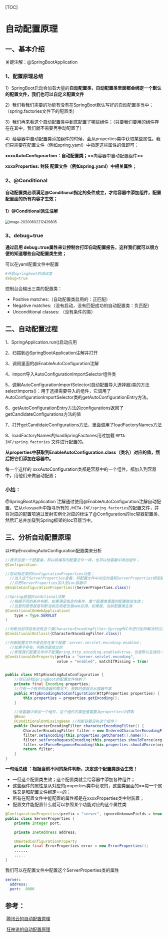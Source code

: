 [TOC]



# 自动配置原理

## 一、基本介绍

关键注解：@SpringBootApplication

### 1、配置原理总结

1）SpringBoot启动会加载大量的**自动配置类，自动配置类里面都会绑定一个默认的配置文件，我们也可以自定义配置文件**

2）我们看我们需要的功能有没有在SpringBoot默认写好的自动配置类当中；（spring.factories文件下的配置类）

3）我们再来看这个自动配置类中到底配置了哪些组件；（只要我们要用的组件存在在其中，我们就不需要再手动配置了）

4）给容器中自动配置类添加组件的时候，会从properties类中获取某些属性。我们只需要在配置文件（例如spring.yaml）中指定这些属性的值即可；

**xxxxAutoConfigurartion：自动配置类；**==向容器中自动配置组件==

**xxxxProperties:  封装 配置文件（例如spring.yaml）中相关属性；**

### 2、@Conditional

**自动配置类必须满足@Conditional指定的条件成立，才给容器中添加组件，配置配里面的所有内容才生效；**

#### 1）@Conditional派生注解

<img src="https://gitee.com/BlacksJack/picture-bed/raw/master/img/20200910181523.png" alt="image-20200602212429805" style="zoom: 80%;" />



### 3、debug=true

**通过启用 debug=true属性来让控制台打印自动配置报告，这样我们就可以很方便的知道哪些自动配置类生效；**

可以在yaml配置文件中配置

```yaml
#开启springboot的调试类
debug=true
```

控制台会输出三类的配置类：

- Positive matches:（自动配置类启用的：正匹配）
- Negative matches:（没有启动，没有匹配成功的自动配置类：负匹配）
- Unconditional classes: （没有条件的类）



## 二、自动配置过程

1、SpringApplication.run()启动应用

2、扫描到@SpringBootApplication注解并打开

3、调用里面的@EnableAutoConfiguration注解

4、import导入AutoConfigurationImportSelector组件类

5、调用AutoConfigurationImportSelector(自动配置导入选择器)类的方法selectImports()：用于选择需要导入的组件，它调用了AutoConfigurationImportSelector类的getAutoConfigurationEntry方法。

6、getAutoConfigurationEntry方法的configurations返回了getCandidateConfigurations方法的值

7、打开getCandidateConfigurations方法，里面调用了loadFactoryNames方法

8、loadFactoryNames的loadSpringFactories用过加载 `META-INF/spring.factories` 文件进行配置的。

**从properties中获取到EnableAutoConfiguration.class（类名）对应的值，然后把它们添加在容器中。**

每一个这样的 xxxAutoConfiguration类都是容器中的一个组件，都加入到容器中，用他们来做自动配置；

### 小结：

@SpringBootApplication 注解通过使用@EnableAutoConfiguration注解自动配置，它从classpath中搜寻所有的 `/META-INF/spring.factories`的配置文件，并将对应的配置项通过反射实例化对应的标注了@Configuration的Ioc容器配置类，然后汇总并加载到Spring框架的Ioc容器当中。





## 三、分析自动配置原理

以HttpEncodingAutoConfiguration配置类来分析

```java
//表示这是一个配置类，和以前编写的配置文件一样，也可以给容器中添加组件；
@Configuration 

//启动指定类的ConfigurationProperties功能；
  //进入这个ServerProperties查看，将配置文件中对应的值和ServerProperties绑定起来；
  //并把ServerProperties加入到ioc容器中
@EnableConfigurationProperties({ServerProperties.class}) 

//Spring底层@Conditional注解
  //根据不同的条件判断，如果满足指定的条件，整个配置类里面的配置就会生效；
  //这里的意思就是判断当前应用是否是web应用，如果是，当前配置类生效
@ConditionalOnWebApplication(
    type = Type.SERVLET
)

//判断当前项目有没有这个类CharacterEncodingFilter:SpringMVC中进行乱码解决的过滤器；
@ConditionalOnClass({CharacterEncodingFilter.class})

//判断配置文件中是否存在某个配置：server.servlet.encoding.enabled；
  //如果不存在，判断也是成立的
  //即使我们配置文件中不配置pring.http.encoding.enabled=true，也是默认生效的；
@ConditionalOnProperty(prefix = "server.servlet.encoding",
                       value = "enabled", matchIfMissing = true)


public class HttpEncodingAutoConfiguration {
    //他已经和SpringBoot的配置文件映射了
    private final Encoding properties;
    //只有一个有参构造器的情况下，参数的值就会从容器中拿
    public HttpEncodingAutoConfiguration(HttpProperties properties) {
        this.properties = properties.getEncoding();
    }
    
    //给容器中添加一个组件，这个组件的某些值需要从properties中获取
    @Bean
    @ConditionalOnMissingBean //判断容器没有这个组件？
    public CharacterEncodingFilter characterEncodingFilter() {
        CharacterEncodingFilter filter = new OrderedCharacterEncodingFilter();
        filter.setEncoding(this.properties.getCharset().name());
        filter.setForceRequestEncoding(this.properties.shouldForce(org.springframework.boot.autoconfigure.http.HttpProperties.Encoding.Type.REQUEST));
        filter.setForceResponseEncoding(this.properties.shouldForce(org.springframework.boot.autoconfigure.http.HttpProperties.Encoding.Type.RESPONSE));
        return filter;
    }
}
```

**一句话总结 ：根据当前不同的条件判断，决定这个配置类是否生效！**

- 一但这个配置类生效；这个配置类就会给容器中添加各种组件；
- 这些组件的属性是从对应的properties类中获取的，这些类里面的==每一个属性又是和配置文件绑定==的；
- 所有在配置文件中能配置的属性都是在xxxxProperties类中封装着；
- 配置文件能配置什么就可以参照某个功能对应的这个属性类

```java
@ConfigurationProperties(prefix = "server", ignoreUnknownFields = true)
public class ServerProperties {
	private Integer port;

	private InetAddress address;

	@NestedConfigurationProperty
	private final ErrorProperties error = new ErrorProperties();
	......
	.....
}
```

我们可以在配置文件中配置这个ServerProperties类的属性

```yaml
server:
  address:
  port:  8080
```





## 参考：

​		[腾讯云的自动配置原理](https://cloud.tencent.com/developer/article/1442150)

​		[狂神说的自动配置原理](https://mp.weixin.qq.com/s?__biz=Mzg2NTAzMTExNg==&mid=2247483766&idx=1&sn=27739c5103547320c505d28bec0a9517&scene=19#wechat_redirect)